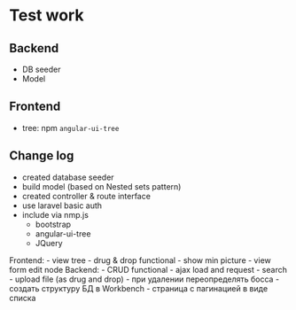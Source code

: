 # Test work

## Backend
 - DB seeder
 - Model
  
## Frontend
 - tree: npm `angular-ui-tree`

## Change log
 - created database seeder
 - build model (based on Nested sets pattern)
 - created controller & route interface
 - use laravel basic auth
 - include via nmp.js 
    + bootstrap
    + angular-ui-tree
    + JQuery

Frontend: 
	- view tree
	- drug & drop functional
	- show min picture
	- view form edit node
Backend:
	- CRUD functional
	- ajax load and request
	- search
	- upload file (as drug and drop)
	- при удалении переопределять босса
	- создать структуру БД в Workbench
	- страница с пагинацией в виде списка
	
